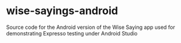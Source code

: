 # wise-sayings-android
Source code for the Android version of the Wise Saying app used for demonstrating Expresso testing under Android Studio
